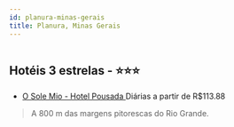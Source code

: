 ```yaml
---
id: planura-minas-gerais
title: Planura, Minas Gerais
---
```


<center><img src="https://static.hotelurbano.com/reservas/prod0/5/5288/5d8a7b43ddedf_pousada-o-sole-mio.jpg" alt="" /></center>


## Hotéis 3 estrelas - ⭐️⭐️⭐️

-    [O Sole Mio - Hotel Pousada ](https://www.hurb.com/hoteis/planura/pousada-o-sole-mio-5288?cmp=18055) Diárias a partir de R$113.88
   > A 800 m das margens pitorescas do Rio Grande.
